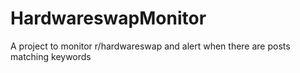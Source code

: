 # HardwareswapMonitor
A project to monitor r/hardwareswap and alert when there are posts matching keywords

